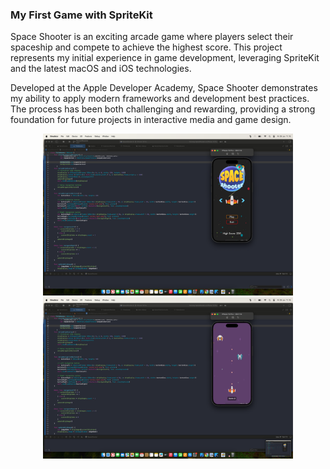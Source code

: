 ### My First Game with SpriteKit

Space Shooter is an exciting arcade game where players select their spaceship and compete to achieve the highest score. This project represents my initial experience in game development, leveraging SpriteKit and the latest macOS and iOS technologies.

Developed at the Apple Developer Academy, Space Shooter demonstrates my ability to apply modern frameworks and development best practices. The process has been both challenging and rewarding, providing a strong foundation for future projects in interactive media and game design.

<p align="center">
  <img src="https://github.com/T0MM11Y/SpriteKit-SpaceShooter/blob/main/SpaceShooter/Documentation/picture1.png?raw=true" width="400"/>
  <img src="https://github.com/T0MM11Y/SpriteKit-SpaceShooter/blob/main/SpaceShooter/Documentation/picture2.png?raw=true" width="400"/>
</p>
